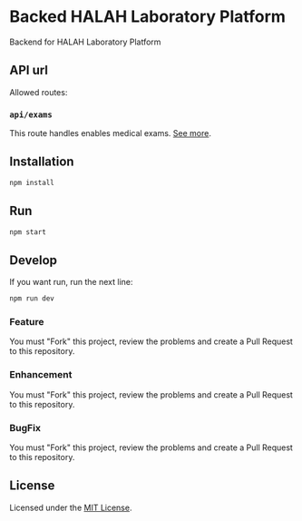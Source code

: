 # Backed HALAH Laboratory Platform

Backend for HALAH Laboratory Platform

## API url

Allowed routes:

### `api/exams`

This route handles enables medical exams. [See more](https://github.com/hyfi06/platzi-master-end-game-backend/tree/master/components/exams).

## Installation

```bash
npm install
```

## Run

```bash
npm start
```

## Develop

If you want run, run the next line:

```bash
npm run dev
```

### Feature

You must "Fork" this project, review the problems and create a Pull Request to this repository.

### Enhancement

You must "Fork" this project, review the problems and create a Pull Request to this repository.

### BugFix

You must "Fork" this project, review the problems and create a Pull Request to this repository.

## License

Licensed under the [MIT License](https://github.com/hyfi06/platzi-master-end-game-backend/blob/master/LICENSE).
